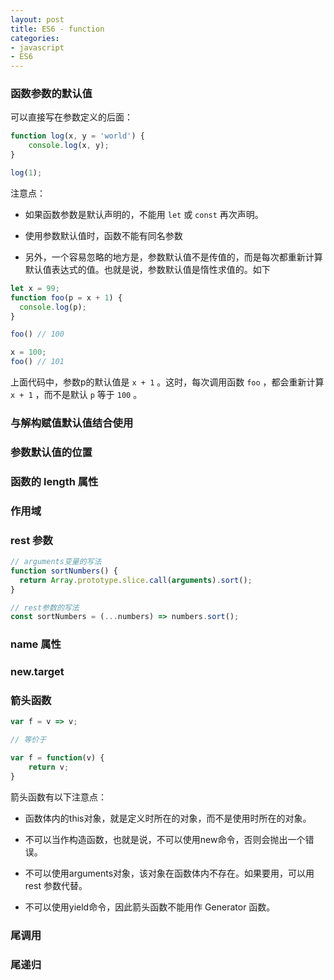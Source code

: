 ```yaml
---
layout: post
title: ES6 - function
categories:
- javascript
- ES6
---
```


### 函数参数的默认值

可以直接写在参数定义的后面：

```js
function log(x, y = 'world') {
    console.log(x, y);
}

log(1);
```

注意点：

* 如果函数参数是默认声明的，不能用 `let` 或 `const` 再次声明。

* 使用参数默认值时，函数不能有同名参数

* 另外，一个容易忽略的地方是，参数默认值不是传值的，而是每次都重新计算默认值表达式的值。也就是说，参数默认值是惰性求值的。如下
<!--break-->

```js
let x = 99;
function foo(p = x + 1) {
  console.log(p);
}

foo() // 100

x = 100;
foo() // 101
```

上面代码中，参数p的默认值是 `x + 1` 。这时，每次调用函数 `foo` ，都会重新计算 `x + 1` ，而不是默认 `p` 等于 `100` 。

### 与解构赋值默认值结合使用

### 参数默认值的位置

### 函数的 length 属性

### 作用域

### rest 参数

```js
// arguments变量的写法
function sortNumbers() {
  return Array.prototype.slice.call(arguments).sort();
}

// rest参数的写法
const sortNumbers = (...numbers) => numbers.sort();
```

### name 属性

### new.target

### 箭头函数

```js
var f = v => v;

// 等价于

var f = function(v) {
    return v;
}
```
箭头函数有以下注意点：

* 函数体内的this对象，就是定义时所在的对象，而不是使用时所在的对象。

* 不可以当作构造函数，也就是说，不可以使用new命令，否则会抛出一个错误。

* 不可以使用arguments对象，该对象在函数体内不存在。如果要用，可以用 rest 参数代替。

* 不可以使用yield命令，因此箭头函数不能用作 Generator 函数。

### 尾调用

### 尾递归






